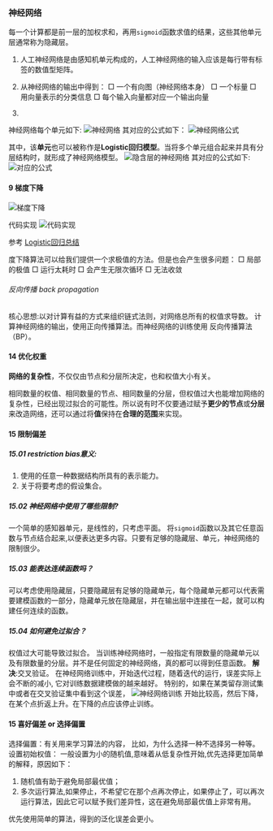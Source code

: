 ### 神经网络
每一个计算都是前一层的加权求和，再用`sigmoid`函数求值的结果，这些其他单元层通常称为隐藏层。

1. 人工神经网络是由感知机单元构成的，人工神经网络的输入应该是每行带有标签的数值型矩阵。

2. 从神经网络的输出中得到：
□ 一个有向图（神经网络本身）
□ 一个标量
□ 用向量表示的分类信息
□ 每个输入向量都对应一个输出向量

3. 

神经网络每个单元如下:
![神经网络](http://dataunion.org/wp-content/uploads/2015/03/115.png)
其对应的公式如下：
![神经网络公式](http://dataunion.org/wp-content/uploads/2015/03/27.png)

其中，该**单元**也可以被称作是**Logistic回归模型**。当将多个单元组合起来并具有分层结构时，就形成了神经网络模型。
![隐含层的神经网络](http://dataunion.org/wp-content/uploads/2015/03/342.png)
其对应的公式如下:
![对应的公式](http://dataunion.org/wp-content/uploads/2015/03/42.png)

#### 9 梯度下降
![梯度下降](http://img.blog.csdn.net/20131213085438093)

代码实现
![代码实现](http://img.blog.csdn.net/20131113202512453?watermark/2/text/aHR0cDovL2Jsb2cuY3Nkbi5uZXQvZG9uZ3Rpbmd6aGl6aQ==/font/5a6L5L2T/fontsize/400/fill/I0JBQkFCMA==/dissolve/70/gravity/SouthEast)

参考
[Logistic回归总结](http://blog.csdn.net/achuo/article/details/51160101 "Logistic回归总结")

度下降算法可以给我们提供一个求极值的方法。但是也会产生很多问题：
□ 局部的极值
□ 运行太耗时
□ 会产生无限次循环
□ 无法收敛


###### 反向传播 back propagation
核心思想:以对计算有益的方式来组织链式法则，对网络总所有的权值求导数。
计算神经网络的输出，使用正向传播算法。而神经网络的训练使用 反向传播算法（BP）。

#### 14 优化权重
**网络的复杂性**，不仅仅由节点和分层所决定，也和权值大小有关。

相同数量的权值、相同数量的节点、相同数量的分层，但权值过大也能增加网络的复杂性，已经出现过拟合的可能性。所以说有时不仅要通过赋予**更少的节点**或**分层**来改造网络，还可以通过将**值**保持在**合理的范围**来实现。

#### 15 限制偏差
##### 15.01 restriction bias意义:
1. 使用的任意一种数据结构所具有的表示能力。
2. 关于将要考虑的假设集合。

##### 15.02 神经网络中使用了哪些限制?
一个简单的感知器单元，是线性的，只考虑平面。
将`sigmoid`函数以及其它任意函数与节点结合起来,以便表达更多内容。只要有足够的隐藏层、单元，神经网络的限制很少。

##### 15.03 能表达连续函数吗？
可以考虑使用隐藏层，只要隐藏层有足够的隐藏单元，每个隐藏单元都可以代表需要建模函数的一部分，隐藏单元放在隐藏层，并在输出层中连接在一起，就可以构建任何连续的函数。

##### 15.04 如何避免过拟合？
权值过大可能导致过拟合。
当训练神经网络时，一般指定有限数量的隐藏单元以及有限数量的分层。并不是任何固定的神经网络，真的都可以得到任意函数。
**解决**:交叉验证。
在神经网络训练中，开始迭代过程，随着迭代的运行，误差实际上会不断的减小, 它对训练数据建模做的越来越好。
特别的，如果在某类留存测试集中或者在交叉验证集中看到这个误差，
![神经网络训练](https://i.imgur.com/mdtHObf.png)
开始比较高，然后下降，在某个点折返上升。在下降的点应该停止训练。

#### 15 喜好偏差 or 选择偏置
选择偏置：有关用来学习算法的内容，
比如，为什么选择一种不选择另一种等。
设置初始权值：
一般设置为小的随机值,意味着从低复杂性开始,优先选择更加简单的解释，原因如下：
1. 随机值有助于避免局部最优值；
2. 多次运行算法,如果停止，不希望它在那个点再次停止，如果停止了，可以再次运行算法，因此它可以赋予我们差异性，这在避免局部最优值上非常有用。

优先使用简单的算法，得到的泛化误差会更小。



